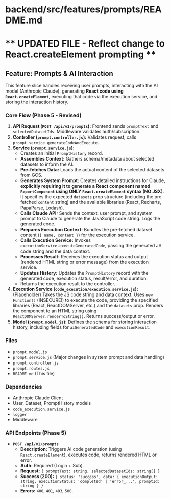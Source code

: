# backend/src/features/prompts/README.md
# ** UPDATED FILE - Reflect change to React.createElement prompting **

## Feature: Prompts & AI Interaction

This feature slice handles receiving user prompts, interacting with the AI model (Anthropic Claude), generating **React code using `React.createElement`**, executing that code via the execution service, and storing the interaction history.

### Core Flow (Phase 5 - Revised)

1.  **API Request (`POST /api/v1/prompts`):** Frontend sends `promptText` and `selectedDatasetIds`. Middleware validates auth/subscription.
2.  **Controller (`prompt.controller.js`):** Validates request, calls `prompt.service.generateCodeAndExecute`.
3.  **Service (`prompt.service.js`):**
    *   Creates an initial `PromptHistory` record.
    *   **Assembles Context:** Gathers schema/metadata about selected datasets to inform the AI.
    *   **Pre-fetches Data:** Loads the actual content of the selected datasets from GCS.
    *   **Generates System Prompt:** Creates detailed instructions for Claude, **explicitly requiring it to generate a React component named `ReportComponent` using ONLY `React.createElement` syntax (NO JSX)**. It specifies the expected `datasets` prop structure (including the pre-fetched `content` string) and the available libraries (React, Recharts, PapaParse, Lodash).
    *   **Calls Claude API:** Sends the context, user prompt, and system prompt to Claude to generate the JavaScript code string. Logs the generated code.
    *   **Prepares Execution Context:** Bundles the pre-fetched dataset content (`{ name, content }`) for the execution service.
    *   **Calls Execution Service:** Invokes `executionService.executeGeneratedCode`, passing the generated JS code string and the data context.
    *   **Processes Result:** Receives the execution status and output (rendered HTML string or error message) from the execution service.
    *   **Updates History:** Updates the `PromptHistory` record with the generated code, execution status, result/error, and duration.
    *   Returns the execution result to the controller.
4.  **Execution Service (`code_execution/execution.service.js`):** (Placeholder) Takes the JS code string and data context. Uses `new Function()` (INSECURE!) to execute the code, providing the specified libraries (React, ReactDOMServer, etc.) and the `datasets` prop. Renders the component to an HTML string using `ReactDOMServer.renderToString()`. Returns success/output or error.
5.  **Model (`prompt.model.js`):** Defines the schema for storing interaction history, including fields for `aiGeneratedCode` and `executionResult`.

### Files

*   `prompt.model.js`
*   `prompt.service.js` (Major changes in system prompt and data handling)
*   `prompt.controller.js`
*   `prompt.routes.js`
*   `README.md` (This file)

### Dependencies

*   Anthropic Claude Client
*   User, Dataset, PromptHistory models
*   `code_execution.service.js`
*   `logger`
*   Middleware

### API Endpoints (Phase 5)

*   **`POST /api/v1/prompts`**
    *   **Description:** Triggers AI code generation (using `React.createElement`), executes code, returns rendered HTML or error.
    *   **Auth:** Required (Login + Sub).
    *   **Request:** `{ promptText: string, selectedDatasetIds: string[] }`
    *   **Success (200):** `{ status: 'success', data: { executionOutput: string, executionStatus: 'completed' | 'error_...', promptId: string } }`
    *   **Errors:** `400`, `401`, `403`, `500`.